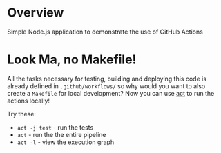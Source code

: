 # Overview

Simple Node.js application to demonstrate the use of GitHub Actions

# Look Ma, no Makefile!

All the tasks necessary for testing, building and deploying this code is already defined in `.github/workflows/` so why would you want to also create a `Makefile` for local development? Now you can use [act](https://github.com/nektos/act) to run the actions locally!

Try these:

- `act -j test` - run the tests
- `act` - run the the entire pipeline
- `act -l` - view the execution graph
